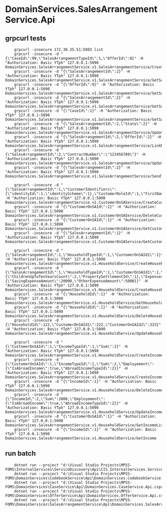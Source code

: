﻿# DomainServices.SalesArrangementService.Api

## grpcurl tests
        grpcurl -insecure 172.30.35.51:5003 list
        grpcurl -insecure -d "{\"CaseId\":99,\"SalesArrangementTypeId\":1,\"OfferId\":8}" -H "Authorization: Basic YTph" 127.0.0.1:5090 DomainServices.SalesArrangementService.v1.SalesArrangementService/CreateSalesArrangement
        grpcurl -insecure -d "{\"SalesArrangementId\":2}" -H "Authorization: Basic YTph" 127.0.0.1:5090 DomainServices.SalesArrangementService.v1.SalesArrangementService/GetSalesArrangement
        grpcurl -insecure -d "{\"OfferId\":9}" -H "Authorization: Basic YTph" 127.0.0.1:5090 DomainServices.SalesArrangementService.v1.SalesArrangementService/GetSalesArrangementByOfferId
        grpcurl -insecure -d "{\"SalesArrangementId\":2}" -H "Authorization: Basic YTph" 127.0.0.1:5090 DomainServices.SalesArrangementService.v1.SalesArrangementService/GetSalesArrangementData
        grpcurl -insecure -d "{\"CaseId\":1}" -H "Authorization: Basic YTph" 127.0.0.1:5090 DomainServices.SalesArrangementService.v1.SalesArrangementService/GetSalesArrangementsByCaseId
        grpcurl -insecure -d "{\"SalesArrangementId\":2,\"State\":2}" -H "Authorization: Basic YTph" 127.0.0.1:5090 DomainServices.SalesArrangementService.v1.SalesArrangementService/UpdateSalesArrangementState
        grpcurl -insecure -d "{\"SalesArrangementId\":2,\"OfferId\":2}" -H "Authorization: Basic YTph" 127.0.0.1:5090 DomainServices.SalesArrangementService.v1.SalesArrangementService/LinkModelationToSalesArrangement
        grpcurl -insecure -d "{\"SalesArrangementId\":2,\"ContractNumber\":\"123456789\"}" -H "Authorization: Basic YTph" 127.0.0.1:5090 DomainServices.SalesArrangementService.v1.SalesArrangementService/UpdateSalesArrangement
        grpcurl -insecure -d "{\"SalesArrangementId\":2}" -H "Authorization: Basic YTph" 127.0.0.1:5090 DomainServices.SalesArrangementService.v1.SalesArrangementService/SendToCmp

        grpcurl -insecure -d "{\"SalesArrangementId\":1,\"CustomerIdentifiers\":{\"identityId\":1,\"identityScheme\":1},\"CustomerRoleId\":1,\"FirstNameNaturalPerson\":\"John\",\"Name\":\"Doe\"}" -H "Authorization: Basic YTph" 127.0.0.1:5090 DomainServices.SalesArrangementService.v1.CustomerOnSAService/CreateCustomer
        grpcurl -insecure -d "{\"CustomerOnSAId\":2}" -H "Authorization: Basic YTph" 127.0.0.1:5090 DomainServices.SalesArrangementService.v1.CustomerOnSAService/DeleteCustomer
        grpcurl -insecure -d "{\"CustomerOnSAId\":1}" -H "Authorization: Basic YTph" 127.0.0.1:5090 DomainServices.SalesArrangementService.v1.CustomerOnSAService/GetCustomer
        grpcurl -insecure -d "{\"SalesArrangementId\":1}" -H "Authorization: Basic YTph" 127.0.0.1:5090 DomainServices.SalesArrangementService.v1.CustomerOnSAService/GetCustomerList
		
		grpcurl -insecure -d "{\"SalesArrangementId\":1,\"HouseholdTypeId\":1,\"CustomerOnSAId1\":1}" -H "Authorization: Basic YTph" 127.0.0.1:5090 DomainServices.SalesArrangementService.v1.HouseholdService/CreateHousehold
        grpcurl -insecure -d "{\"SalesArrangementId\":1,\"HouseholdTypeId\":1,\"CustomerOnSAId1\":1,\"Data\":{\"ChildrenUpToTenYearsCount\":2,\"PropertySettlementId\":1},\"Expenses\":{\"SavingExpenseAmount\":20000,\"OtherExpenseAmount\":5000}}" -H "Authorization: Basic YTph" 127.0.0.1:5090 DomainServices.SalesArrangementService.v1.HouseholdService/CreateHousehold
        grpcurl -insecure -d "{\"HouseholdId\":1}" -H "Authorization: Basic YTph" 127.0.0.1:5090 DomainServices.SalesArrangementService.v1.HouseholdService/GetHousehold
        grpcurl -insecure -d "{\"HouseholdId\":1}" -H "Authorization: Basic YTph" 127.0.0.1:5090 DomainServices.SalesArrangementService.v1.HouseholdService/DeleteHousehold
        grpcurl -insecure -d "{\"HouseholdId\":122,\"CustomerOnSAId1\":222,\"CustomerOnSAId2\":333}" -H "Authorization: Basic YTph" 127.0.0.1:5090 DomainServices.SalesArrangementService.v1.HouseholdService/UpdateHousehold

        grpcurl -insecure -d "{\"CustomerOnSAId\":1,\"IncomeTypeId\":1,\"Sum\":2}" -H "Authorization: Basic YTph" 127.0.0.1:5090 DomainServices.SalesArrangementService.v1.HouseholdService/CreateIncome
        grpcurl -insecure -d "{\"CustomerOnSAId\":1,\"IncomeTypeId\":1,\"Sum\":2,\"Employement\":{\"IsAbroadIncome\":true,\"AbroadIncomeTypeId\":2}}" -H "Authorization: Basic YTph" 127.0.0.1:5090 DomainServices.SalesArrangementService.v1.HouseholdService/CreateIncome
        grpcurl -insecure -d "{\"IncomeId\":1}" -H "Authorization: Basic YTph" 127.0.0.1:5090 DomainServices.SalesArrangementService.v1.HouseholdService/DeleteIncome
        grpcurl -insecure -d "{\"IncomeId\":2,\"Sum\":2000,\"Employement\":{\"IsAbroadIncome\":true,\"AbroadIncomeTypeId\":2}}" -H "Authorization: Basic YTph" 127.0.0.1:5090 DomainServices.SalesArrangementService.v1.HouseholdService/UpdateIncome
        grpcurl -insecure -d "{\"CustomerOnSAId\":1}" -H "Authorization: Basic YTph" 127.0.0.1:5090 DomainServices.SalesArrangementService.v1.HouseholdService/GetIncomeList
        grpcurl -insecure -d "{\"IncomeId\":1}" -H "Authorization: Basic YTph" 127.0.0.1:5090 DomainServices.SalesArrangementService.v1.HouseholdService/GetIncome

## run batch
        dotnet run --project "d:\Visual Studio Projects\MPSS-FOMS\InternalServices\ServiceDiscovery\Api\CIS.InternalServices.ServiceDiscovery.Api.csproj"
        dotnet run --project "d:\Visual Studio Projects\MPSS-FOMS\DomainServices\CodebookService\Api\DomainServices.CodebookService.Api.csproj"
        dotnet run --project "d:\Visual Studio Projects\MPSS-FOMS\DomainServices\CaseService\Api\DomainServices.CaseService.Api.csproj"
        dotnet run --project "d:\Visual Studio Projects\MPSS-FOMS\DomainServices\OfferService\Api\DomainServices.OfferService.Api.csproj"
        dotnet run --project "d:\Visual Studio Projects\MPSS-FOMS\DomainServices\SalesArrangementService\Api\DomainServices.SalesArrangementService.Api.csproj"


